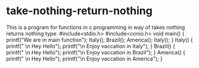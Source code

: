 # take-nothing-return-nothing
This is a program for functions in c programming in way of takes nothing returns nothing type.
#include<stdio.h>
#include<conio.h>
void main()
{
	printf("We are in main function");
	Italy();
	Brazil();
	America();
	Italy();
}
Italy()
{
	printf(" \n Hey Hello");
	printf("\n Enjoy vaccation in Italy");
}
Brazil()
{
	printf("   \n Hey Hello");
	printf("\n Enjoy vaccation in Brazil");
}
America()
{
	printf(" \n Hey Hello");
	printf("\n Enjoy vaccation in America");
}
